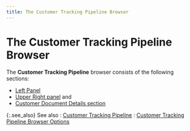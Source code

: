 ```yaml
---
title: The Customer Tracking Pipeline Browser
---
```


# The Customer Tracking Pipeline Browser


The **Customer Tracking Pipeline** browser consists of the following sections:

- [Left Panel]({{site.sp_baseurl}}/misc/left_panel_customer_tracking_pipeline_report.html)
- [Upper Right panel]({{site.sp_baseurl}}/misc/upper_right_panel_customer_tracking_pipeline_report.html) and
- [Customer Document Details section]({{site.sp_baseurl}}/misc/customer_document_details_section_cust_tracking_pipeline.html)



{:.see_also}
See also
: [Customer Tracking Pipeline]({{site.sp_baseurl}}/sales-docs/sales-analysis/customer-tracking-pipeline/customer_tracking_pipeline.html)
: [Customer Tracking Pipeline Browser Options]({{site.sp_baseurl}}/sales-docs/sales-analysis/customer-tracking-pipeline/customer_tracking_pipeline_browser_options.html)
